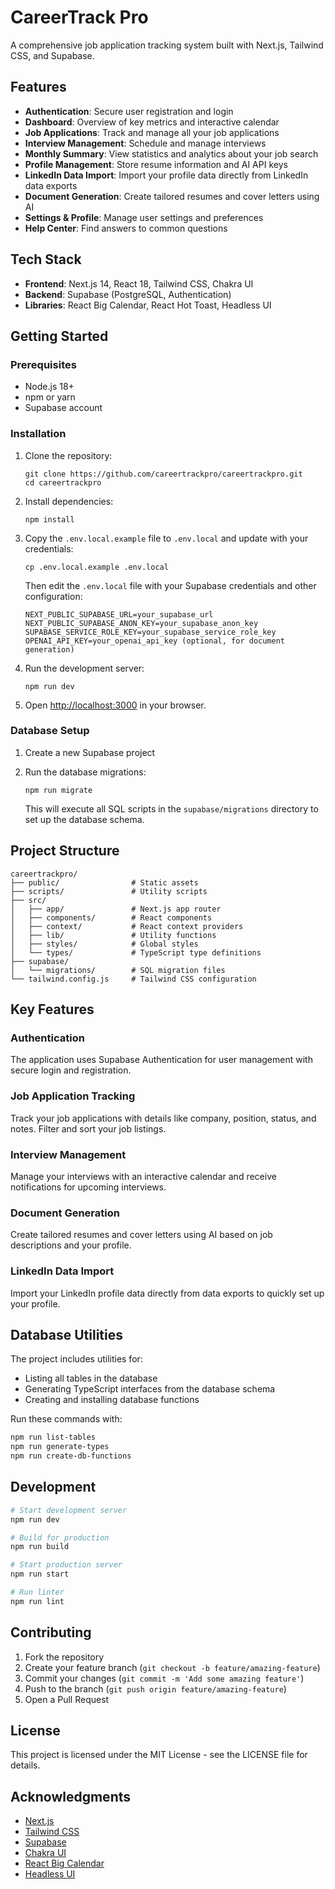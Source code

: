 # CareerTrack Pro

A comprehensive job application tracking system built with Next.js, Tailwind CSS, and Supabase.

## Features

- **Authentication**: Secure user registration and login
- **Dashboard**: Overview of key metrics and interactive calendar
- **Job Applications**: Track and manage all your job applications
- **Interview Management**: Schedule and manage interviews
- **Monthly Summary**: View statistics and analytics about your job search
- **Profile Management**: Store resume information and AI API keys
- **LinkedIn Data Import**: Import your profile data directly from LinkedIn data exports
- **Document Generation**: Create tailored resumes and cover letters using AI
- **Settings & Profile**: Manage user settings and preferences
- **Help Center**: Find answers to common questions

## Tech Stack

- **Frontend**: Next.js 14, React 18, Tailwind CSS, Chakra UI
- **Backend**: Supabase (PostgreSQL, Authentication)
- **Libraries**: React Big Calendar, React Hot Toast, Headless UI

## Getting Started

### Prerequisites

- Node.js 18+
- npm or yarn
- Supabase account

### Installation

1. Clone the repository:

   ```
   git clone https://github.com/careertrackpro/careertrackpro.git
   cd careertrackpro
   ```

2. Install dependencies:

   ```
   npm install
   ```

3. Copy the `.env.local.example` file to `.env.local` and update with your credentials:

   ```
   cp .env.local.example .env.local
   ```

   Then edit the `.env.local` file with your Supabase credentials and other configuration:

   ```
   NEXT_PUBLIC_SUPABASE_URL=your_supabase_url
   NEXT_PUBLIC_SUPABASE_ANON_KEY=your_supabase_anon_key
   SUPABASE_SERVICE_ROLE_KEY=your_supabase_service_role_key
   OPENAI_API_KEY=your_openai_api_key (optional, for document generation)
   ```

4. Run the development server:

   ```
   npm run dev
   ```

5. Open [http://localhost:3000](http://localhost:3000) in your browser.

### Database Setup

1. Create a new Supabase project
2. Run the database migrations:

   ```
   npm run migrate
   ```

   This will execute all SQL scripts in the `supabase/migrations` directory to set up the database schema.

## Project Structure

```
careertrackpro/
├── public/                # Static assets
├── scripts/               # Utility scripts
├── src/
│   ├── app/               # Next.js app router
│   ├── components/        # React components
│   ├── context/           # React context providers
│   ├── lib/               # Utility functions
│   ├── styles/            # Global styles
│   └── types/             # TypeScript type definitions
├── supabase/
│   └── migrations/        # SQL migration files
└── tailwind.config.js     # Tailwind CSS configuration
```

## Key Features

### Authentication

The application uses Supabase Authentication for user management with secure login and registration.

### Job Application Tracking

Track your job applications with details like company, position, status, and notes. Filter and sort your job listings.

### Interview Management

Manage your interviews with an interactive calendar and receive notifications for upcoming interviews.

### Document Generation

Create tailored resumes and cover letters using AI based on job descriptions and your profile.

### LinkedIn Data Import

Import your LinkedIn profile data directly from data exports to quickly set up your profile.

## Database Utilities

The project includes utilities for:

- Listing all tables in the database
- Generating TypeScript interfaces from the database schema
- Creating and installing database functions

Run these commands with:

```bash
npm run list-tables
npm run generate-types
npm run create-db-functions
```

## Development

```bash
# Start development server
npm run dev

# Build for production
npm run build

# Start production server
npm run start

# Run linter
npm run lint
```

## Contributing

1. Fork the repository
2. Create your feature branch (`git checkout -b feature/amazing-feature`)
3. Commit your changes (`git commit -m 'Add some amazing feature'`)
4. Push to the branch (`git push origin feature/amazing-feature`)
5. Open a Pull Request

## License

This project is licensed under the MIT License - see the LICENSE file for details.

## Acknowledgments

- [Next.js](https://nextjs.org/)
- [Tailwind CSS](https://tailwindcss.com/)
- [Supabase](https://supabase.io/)
- [Chakra UI](https://chakra-ui.com/)
- [React Big Calendar](https://github.com/jquense/react-big-calendar)
- [Headless UI](https://headlessui.com/)
